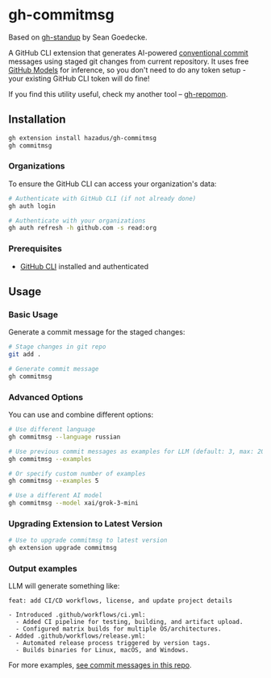 # gh-commitmsg

Based on [gh-standup](https://github.com/sgoedecke/gh-standup) by Sean Goedecke.

A GitHub CLI extension that generates AI-powered [conventional commit](https://www.conventionalcommits.org/en/v1.0.0/#summary) messages using staged git changes from current repository. It uses free [GitHub Models](https://docs.github.com/en/github-models) for inference, so you don't need to do any token setup - your existing GitHub CLI token will do fine!

If you find this utility useful, check my another tool – [gh-repomon](https://github.com/hazadus/gh-repomon).

## Installation

```bash
gh extension install hazadus/gh-commitmsg
gh commitmsg
```

### Organizations

To ensure the GitHub CLI can access your organization's data:

```bash
# Authenticate with GitHub CLI (if not already done)
gh auth login

# Authenticate with your organizations
gh auth refresh -h github.com -s read:org
```

### Prerequisites

- [GitHub CLI](https://cli.github.com/) installed and authenticated

## Usage

### Basic Usage

Generate a commit message for the staged changes:

```bash
# Stage changes in git repo
git add .

# Generate commit message
gh commitmsg
```

### Advanced Options

You can use and combine different options:

```bash
# Use different language
gh commitmsg --language russian

# Use previous commit messages as examples for LLM (default: 3, max: 20)
gh commitmsg --examples

# Or specify custom number of examples
gh commitmsg --examples 5

# Use a different AI model
gh commitmsg --model xai/grok-3-mini
```

### Upgrading Extension to Latest Version

```bash
# Use to upgrade commitmsg to latest version
gh extension upgrade commitmsg
```

### Output examples

LLM will generate something like:

```
feat: add CI/CD workflows, license, and update project details

- Introduced .github/workflows/ci.yml:
  - Added CI pipeline for testing, building, and artifact upload.
  - Configured matrix builds for multiple OS/architectures.
- Added .github/workflows/release.yml:
  - Automated release process triggered by version tags.
  - Builds binaries for Linux, macOS, and Windows.
```

For more examples, [see commit messages in this repo](https://github.com/hazadus/gh-commitmsg/commits/main/).
